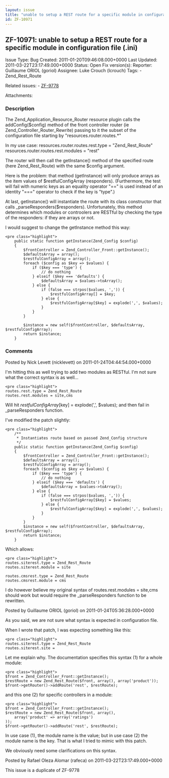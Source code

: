 ```yaml
---
layout: issue
title: "unable to setup a REST route for a specific module in configuration file (.ini)"
id: ZF-10971
---
```


ZF-10971: unable to setup a REST route for a specific module in configuration file (.ini)
-----------------------------------------------------------------------------------------

 Issue Type: Bug Created: 2011-01-20T09:46:08.000+0000 Last Updated: 2011-03-22T23:17:49.000+0000 Status: Open Fix version(s): 
 Reporter:  Guillaume ORIOL (goriol)  Assignee:  Luke Crouch (lcrouch)  Tags: - Zend\_Rest\_Route
 
 Related issues: - [ZF-9778](/issues/browse/ZF-9778)
 
 Attachments: 
### Description

The Zend\_Application\_Resource\_Router resource plugin calls the addConfig($config) method of the front controller router (ie Zend\_Controller\_Router\_Rewrite) passing to it the subset of the configuration file starting by "resources.router.routes.\*"

In my use case: resources.router.routes.rest.type = "Zend\_Rest\_Route" resources.router.routes.rest.modules = "rest"

The router will then call the getInstance() method of the specified route (here Zend\_Rest\_Route) with the same $config argument.

Here is the problem: that method (getInstance) will only produce arrays as the item values of $restfulConfigArray (responders). (Furthermore, the test will fail with numeric keys as an equality operator "==" is used instead of an identity "===" operator to check if the key is "type".)

At last, getInstance() will instantiate the route with its class constructor that calls \_parseResponders($responders). Unfortunately, this method determines which modules or controolers are RESTful by checking the type of the responders: if they are arrays or not.

I would suggest to change the getInstance method this way:

 
    <pre class="highlight">
        public static function getInstance(Zend_Config $config)
        {
            $frontController = Zend_Controller_Front::getInstance();
            $defaultsArray = array();
            $restfulConfigArray = array();
            foreach ($config as $key => $values) {
                if ($key === 'type') {
                    // do nothing
                } elseif ($key === 'defaults') {
                    $defaultsArray = $values->toArray();
                } else {
                    if (false === strpos($values, ',')) {
                        $restfulConfigArray[] = $key;
                    } else {
                        $restfulConfigArray[$key] = explode(',', $values);
                    }
                }
            }
    
            $instance = new self($frontController, $defaultsArray, $restfulConfigArray);
            return $instance;
        }


 

 

### Comments

Posted by Nick Levett (nicklevett) on 2011-01-24T04:44:54.000+0000

I'm hitting this as well trying to add two modules as RESTful. I'm not sure what the correct syntax is as well...

 
    <pre class="highlight">
    routes.rest.type = Zend_Rest_Route
    routes.rest.modules = site,cms


Will hit $restfulConfigArray[$key] = explode(',', $values); and then fail in \_parseResponders function.

I've modified the patch slightly:

 
    <pre class="highlight">
        /**
         * Instantiates route based on passed Zend_Config structure
         */
        public static function getInstance(Zend_Config $config)
        {
            $frontController = Zend_Controller_Front::getInstance();
            $defaultsArray = array();
            $restfulConfigArray = array();
            foreach ($config as $key => $values) {
                if ($key === 'type') {
                    // do nothing
                } elseif ($key === 'defaults') {
                    $defaultsArray = $values->toArray();
                } else {
                    if (false === strpos($values, ',')) {
                        $restfulConfigArray[$key] = $values;
                    } else {
                        $restfulConfigArray[$key] = explode(',', $values);
                    }
                }
            }
            $instance = new self($frontController, $defaultsArray, $restfulConfigArray);
            return $instance;
        }


Which allows:

 
    <pre class="highlight">
    routes.siterest.type = Zend_Rest_Route
    routes.siterest.module = site
    
    routes.cmsrest.type = Zend_Rest_Route
    routes.cmsrest.module = cms


I do however believe my original syntax of routes.rest.modules = site,cms should work but would require the \_parseResponders function to be rewritten.

 

 

Posted by Guillaume ORIOL (goriol) on 2011-01-24T05:36:28.000+0000

As you said, we are not sure what syntax is expected in configuration file.

When I wrote that patch, I was expecting something like this:

 
    <pre class="highlight">
    routes.siterest.type = Zend_Rest_Route
    routes.siterest.site =


Let me explain why. The documentation specifies this syntax (1) for a whole module:

 
    <pre class="highlight">
    $front = Zend_Controller_Front::getInstance();
    $restRoute = new Zend_Rest_Route($front, array(), array('product'));
    $front->getRouter()->addRoute('rest', $restRoute);


and this one (2) for specific controllers in a module:

 
    <pre class="highlight">
    $front = Zend_Controller_Front::getInstance();
    $restRoute = new Zend_Rest_Route($front, array(),
        array('product' => array('ratings')
    ));
    $front->getRouter()->addRoute('rest', $restRoute);


In use case (1), the module name is the value; but in use case (2) the module name is the key. That is what I tried to mimic with this patch.

We obviously need some clarifications on this syntax.

 

 

Posted by Rafael Oleza Alomar (rafeca) on 2011-03-22T23:17:49.000+0000

This issue is a duplicate of ZF-9778

 

 